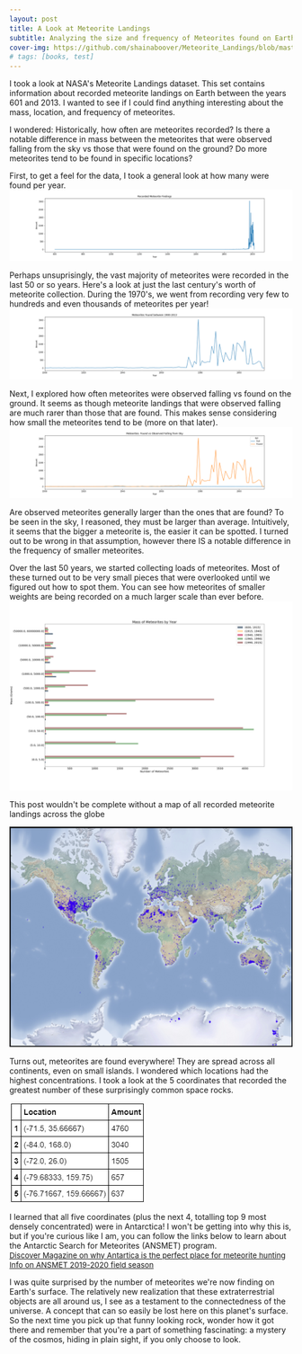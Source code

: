 ```yaml
---
layout: post
title: A Look at Meteorite Landings
subtitle: Analyzing the size and frequency of Meteorites found on Earth
cover-img: https://github.com/shainaboover/Meteorite_Landings/blob/master/meteor_shower.jpg
# tags: [books, test]
---
```


I took a look at NASA's Meteorite Landings dataset. This set contains information about recorded meteorite landings on Earth between the years 601 and 2013. I wanted to see if I could find anything interesting about the mass, location, and frequency of meteorites.

I wondered:
Historically, how often are meteorites recorded?
Is there a notable difference in mass between the meteorites that were observed falling from the sky vs those that were found on the ground?
Do more meteorites tend to be found in specific locations?

First, to get a feel for the data, I took a general look at how many were found per year.        
![alt text][id]

[id]: https://github.com/shainaboover/Meteorite_Landings/blob/master/meteor_time.png "Meteorites over Time"

Perhaps unsuprisingly, the vast majority of meteorites were recorded in the last 50 or so years. Here's a look at just the last century's worth of meteorite collection. During the 1970's, we went from recording very few to hundreds and even thousands of meteorites per year!         
![alt text](https://github.com/shainaboover/Meteorite_Landings/blob/master/metor_time_1900.png "Meteorites last 50yrs")

Next, I explored how often meteorites were observed falling vs found on the ground. It seems as though meteorite landings that were observed falling are much rarer than those that are found. This makes sense considering how small the meteorites tend to be (more on that later).         
![alt text](https://github.com/shainaboover/Meteorite_Landings/blob/master/fell_found_1900.png "Fell vs Found")

Are observed meteorites generally larger than the ones that are found? To be seen in the sky, I reasoned, they must be larger than average. Intuitively, it seems that the bigger a meteorite is, the easier it can be spotted. I turned out to be wrong in that assumption, however there IS a notable difference in the frequency of smaller meteorites.

Over the last 50 years, we started collecting loads of meteorites. Most of these turned out to be very small pieces that were overlooked until we figured out how to spot them. You can see how meteorites of smaller weights are being recorded on a much larger scale than ever before.        
![alt text](https://github.com/shainaboover/Meteorite_Landings/blob/master/mass_year.png "Mass by Year")

This post wouldn't be complete without a map of all recorded meteorite landings across the globe    

![alt text](https://github.com/shainaboover/Meteorite_Landings/blob/master/map.png "Map of Landings")

Turns out, meteorites are found everywhere! They are spread across all continents, even on small islands. I wondered which locations had the highest concentrations. I took a look at the 5 coordinates that recorded the greatest number of these surprisingly common space rocks.  


![alt text](https://github.com/shainaboover/Meteorite_Landings/blob/master/top_five.png "Top Five")


I learned that all five coordinates (plus the next 4, totalling top 9 most densely concentrated) were in Antarctica! I won't be getting into why this is, but if you're curious like I am, you can follow the links below to learn about the Antarctic Search for Meteorites (ANSMET) program.     
[<span style="font-size:10pt;">Discover Magazine on why Antartica is the perfect place for meteorite hunting</span>](https://www.discovermagazine.com/the-sciences/do-more-meteorites-fall-on-antarctica)     
[<span style="font-size:10pt;">Info on ANSMET 2019-2020 field season</span>](https://caslabs.case.edu/ansmet/category/19-20/)

I was quite surprised by the number of meteorites we're now finding on Earth's surface. The relatively new realization that these extraterrestrial objects are all around us, I see as a testament to the connectedness of the universe. A concept that can so easily be lost here on this planet's surface. So the next time you pick up that funny looking rock, wonder how it got there and remember that you're a part of something fascinating: a mystery of the cosmos, hiding in plain sight, if you only choose to look.



